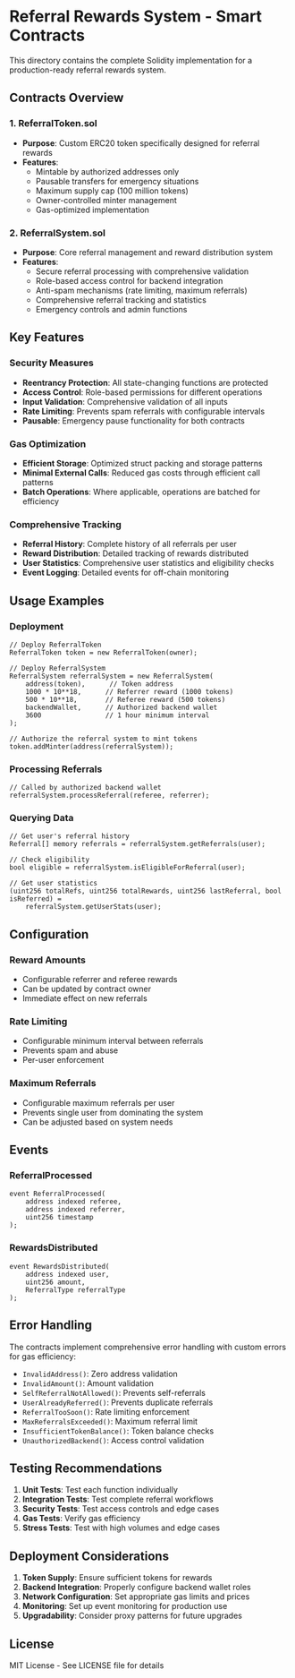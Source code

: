 # Referral Rewards System - Smart Contracts

This directory contains the complete Solidity implementation for a production-ready referral rewards system.

## Contracts Overview

### 1. ReferralToken.sol
- **Purpose**: Custom ERC20 token specifically designed for referral rewards
- **Features**:
  - Mintable by authorized addresses only
  - Pausable transfers for emergency situations
  - Maximum supply cap (100 million tokens)
  - Owner-controlled minter management
  - Gas-optimized implementation

### 2. ReferralSystem.sol
- **Purpose**: Core referral management and reward distribution system
- **Features**:
  - Secure referral processing with comprehensive validation
  - Role-based access control for backend integration
  - Anti-spam mechanisms (rate limiting, maximum referrals)
  - Comprehensive referral tracking and statistics
  - Emergency controls and admin functions

## Key Features

### Security Measures
- **Reentrancy Protection**: All state-changing functions are protected
- **Access Control**: Role-based permissions for different operations
- **Input Validation**: Comprehensive validation of all inputs
- **Rate Limiting**: Prevents spam referrals with configurable intervals
- **Pausable**: Emergency pause functionality for both contracts

### Gas Optimization
- **Efficient Storage**: Optimized struct packing and storage patterns
- **Minimal External Calls**: Reduced gas costs through efficient call patterns
- **Batch Operations**: Where applicable, operations are batched for efficiency

### Comprehensive Tracking
- **Referral History**: Complete history of all referrals per user
- **Reward Distribution**: Detailed tracking of rewards distributed
- **User Statistics**: Comprehensive user statistics and eligibility checks
- **Event Logging**: Detailed events for off-chain monitoring

## Usage Examples

### Deployment
```solidity
// Deploy ReferralToken
ReferralToken token = new ReferralToken(owner);

// Deploy ReferralSystem
ReferralSystem referralSystem = new ReferralSystem(
    address(token),      // Token address
    1000 * 10**18,      // Referrer reward (1000 tokens)
    500 * 10**18,       // Referee reward (500 tokens)
    backendWallet,      // Authorized backend wallet
    3600                // 1 hour minimum interval
);

// Authorize the referral system to mint tokens
token.addMinter(address(referralSystem));
```

### Processing Referrals
```solidity
// Called by authorized backend wallet
referralSystem.processReferral(referee, referrer);
```

### Querying Data
```solidity
// Get user's referral history
Referral[] memory referrals = referralSystem.getReferrals(user);

// Check eligibility
bool eligible = referralSystem.isEligibleForReferral(user);

// Get user statistics
(uint256 totalRefs, uint256 totalRewards, uint256 lastReferral, bool isReferred) = 
    referralSystem.getUserStats(user);
```

## Configuration

### Reward Amounts
- Configurable referrer and referee rewards
- Can be updated by contract owner
- Immediate effect on new referrals

### Rate Limiting
- Configurable minimum interval between referrals
- Prevents spam and abuse
- Per-user enforcement

### Maximum Referrals
- Configurable maximum referrals per user
- Prevents single user from dominating the system
- Can be adjusted based on system needs

## Events

### ReferralProcessed
```solidity
event ReferralProcessed(
    address indexed referee,
    address indexed referrer,
    uint256 timestamp
);
```

### RewardsDistributed
```solidity
event RewardsDistributed(
    address indexed user,
    uint256 amount,
    ReferralType referralType
);
```

## Error Handling

The contracts implement comprehensive error handling with custom errors for gas efficiency:

- `InvalidAddress()`: Zero address validation
- `InvalidAmount()`: Amount validation
- `SelfReferralNotAllowed()`: Prevents self-referrals
- `UserAlreadyReferred()`: Prevents duplicate referrals
- `ReferralTooSoon()`: Rate limiting enforcement
- `MaxReferralsExceeded()`: Maximum referral limit
- `InsufficientTokenBalance()`: Token balance checks
- `UnauthorizedBackend()`: Access control validation

## Testing Recommendations

1. **Unit Tests**: Test each function individually
2. **Integration Tests**: Test complete referral workflows
3. **Security Tests**: Test access controls and edge cases
4. **Gas Tests**: Verify gas efficiency
5. **Stress Tests**: Test with high volumes and edge cases

## Deployment Considerations

1. **Token Supply**: Ensure sufficient tokens for rewards
2. **Backend Integration**: Properly configure backend wallet roles
3. **Network Configuration**: Set appropriate gas limits and prices
4. **Monitoring**: Set up event monitoring for production use
5. **Upgradability**: Consider proxy patterns for future upgrades

## License

MIT License - See LICENSE file for details